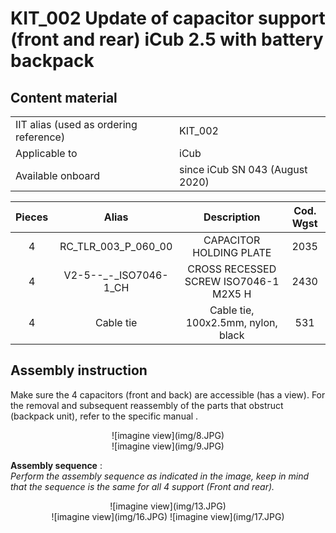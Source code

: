 # KIT_002 Update of capacitor support (front and rear) iCub 2.5 with battery backpack

## Content material

|       |       	          |
|   :--- |    :-----------           |
|    IIT alias (used as ordering reference)| KIT_002  |
|    Applicable to|iCub| 
|Available onboard |since iCub SN 043 (August 2020)|


|  Pieces |     Alias    	        |          Description                        |  Cod. Wgst |
|   :---: |    :-----------:      |     :---:                                   |   :---:   |
|    4   | RC_TLR_003_P_060_00    |CAPACITOR HOLDING PLATE                      | 2035 |
|    4   | V2-5--_-_ISO7046-1_CH   |CROSS RECESSED SCREW ISO7046-1 M2X5 H        |2430|
|    4   |Cable tie               |    Cable tie, 100x2.5mm, nylon, black        |531|


## Assembly instruction

Make sure the 4 capacitors (front and back) are accessible (has a view). For the removal and subsequent reassembly of the parts that obstruct (backpack unit), refer to the specific manual .<br>
<center> ![imagine view](img/8.JPG) </center>
<center> ![imagine view](img/9.JPG) </center>
     
**Assembly sequence** :<br>
*Perform the assembly sequence as indicated in the image, keep in mind that the sequence is the same for all 4 support (Front and rear).*<br>
<center> ![imagine view](img/13.JPG) </center>

<center> ![imagine view](img/16.JPG) ![imagine view](img/17.JPG)  </center>
